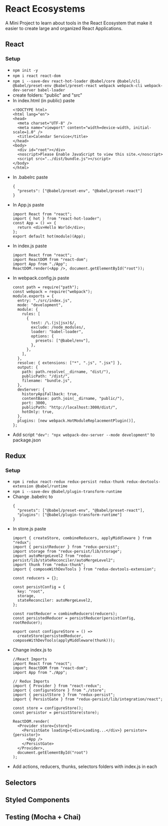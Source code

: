 # React Ecosystems

A Mini Project to learn about tools in the React Ecosystem that make it easier to create large and organized React Applications.

## React

### Setup

- `npm init -y`
- `npm i react react-dom`
- `npm i --save-dev react-hot-loader @babel/core @babel/cli @babel/preset-env @babel/preset-react webpack webpack-cli webpack-dev-server babel-loader`
- create folders: "public" and "src"
- In index.html (in public) paste
  ```
  <!DOCTYPE html>
  <html lang="en">
  <head>
    <meta charset="UTF-8" />
    <meta name="viewport" content="width=device-width, initial-scale=1.0" />
    <title>Calendar Service</title>
  </head>
  <body>
    <div id="root"></div>
    <noscript>Please Enable JavaScript to view this site.</noscript>
    <script src="../dist/bundle.js"></script>
  </body>
  </html>
  ```
- In .babelrc paste 
  ```
  {
    "presets": ["@babel/preset-env", "@babel/preset-react"]
  }
  ```
- In App.js paste
  ```
  import React from "react";
  import { hot } from "react-hot-loader";
  const App = () => {
    return <div>Hello World</div>;
  };
  export default hot(module)(App);
  ```
- In index.js paste
  ```
  import React from "react";
  import ReactDOM from "react-dom";
  import App from "./App";
  ReactDOM.render(<App />, document.getElementById("root"));
  ```
- In webpack.config.js paste
  ```
  const path = require("path");
  const webpack = require("webpack");
  module.exports = {
    entry: "./src/index.js",
    mode: "development",
    module: {
      rules: [
        {
          test: /\.(js|jsx)$/,
          exclude: /node_modules/,
          loader: "babel-loader",
          options: {
            presets: ["@babel/env"],
          },
        },
      ],
    },
    resolve: { extensions: ["*", ".js", ".jsx"] },
    output: {
      path: path.resolve(__dirname, "dist/"),
      publicPath: "/dist/",
      filename: "bundle.js",
    },
    devServer: {
      historyApiFallback: true,
      contentBase: path.join(__dirname, "public/"),
      port: 3000,
      publicPath: "http://localhost:3000/dist/",
      hotOnly: true,
    },
    plugins: [new webpack.HotModuleReplacementPlugin()],
  };
  ```
- Add script `"dev": "npx webpack-dev-server --mode development"` to package.json

## Redux

### Setup

- `npm i redux react-redux redux-persist redux-thunk redux-devtools-extension @babel/runtime`
- `npm i --save-dev @babel/plugin-transform-runtime`
- Change .babelrc to
  ```
  {
    "presets": ["@babel/preset-env", "@babel/preset-react"],
    "plugins": ["@babel/plugin-transform-runtime"]
  }
  ```
- In store.js paste
  ```
  import { createStore, combineReducers, applyMiddleware } from "redux";
  import { persistReducer } from "redux-persist";
  import storage from "redux-persist/lib/storage";
  import autoMergeLevel2 from "redux-persist/lib/stateReconciler/autoMergeLevel2";
  import thunk from "redux-thunk";
  import { composeWithDevTools } from "redux-devtools-extension";

  const reducers = {};

  const persistConfig = {
    key: "root",
    storage,
    stateReconciler: autoMergeLevel2,
  };

  const rootReducer = combineReducers(reducers);
  const persistedReducer = persistReducer(persistConfig, rootReducer);

  export const configureStore = () =>
    createStore(persistedReducer, composeWithDevTools(applyMiddleware(thunk)));
  ```
- Change index.js to
  ```
  //React Imports
  import React from "react";
  import ReactDOM from "react-dom";
  import App from "./App";

  // Redux Imports
  import { Provider } from "react-redux";
  import { configureStore } from "./store";
  import { persistStore } from "redux-persist";
  import { PersistGate } from "redux-persist/lib/integration/react";

  const store = configureStore();
  const persistor = persistStore(store);

  ReactDOM.render(
    <Provider store={store}>
      <PersistGate loading={<div>Loading...</div>} persistor={persistor}>
        <App />
      </PersistGate>
    </Provider>,
    document.getElementById("root")
  );
  ```
- Add actions, reducers, thunks, selectors folders with index.js in each

## Selectors

## Styled Components

## Testing (Mocha + Chai)
